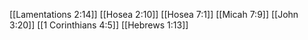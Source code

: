 [[Lamentations 2:14]]
[[Hosea 2:10]]
[[Hosea 7:1]]
[[Micah 7:9]]
[[John 3:20]]
[[1 Corinthians 4:5]]
[[Hebrews 1:13]]
